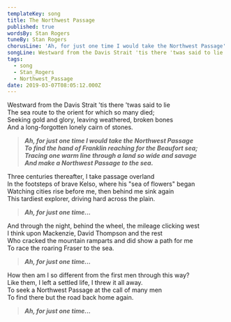 ```yaml
---
templateKey: song
title: The Northwest Passage
published: true
wordsBy: Stan Rogers
tuneBy: Stan Rogers
chorusLine: 'Ah, for just one time I would take the Northwest Passage'
songLine: Westward from the Davis Strait 'tis there 'twas said to lie
tags:
  - song
  - Stan_Rogers
  - Northwest_Passage
date: 2019-03-07T08:05:12.000Z
---
```

Westward from the Davis Strait 'tis there 'twas said to lie\
The sea route to the orient for which so many died;\
Seeking gold and glory, leaving weathered, broken bones\
And a long-forgotten lonely cairn of stones.

> ***Ah, for just one time I would take the Northwest Passage\
To find the hand of Franklin reaching for the Beaufort sea;\
Tracing one warm line through a land so wide and savage\
And make a Northwest Passage to the sea.***

Three centuries thereafter, I take passage overland\
In the footsteps of brave Kelso, where his "sea of flowers" began\
Watching cities rise before me, then behind me sink again\
This tardiest explorer, driving hard across the plain.

> ***Ah, for just one time...***

And through the night, behind the wheel, the mileage clicking west\
I think upon Mackenzie, David Thompson and the rest\
Who cracked the mountain ramparts and did show a path for me\
To race the roaring Fraser to the sea.

> ***Ah, for just one time...***

How then am I so different from the first men through this way?\
Like them, I left a settled life, I threw it all away.\
To seek a Northwest Passage at the call of many men\
To find there but the road back home again.

> ***Ah, for just one time...***
